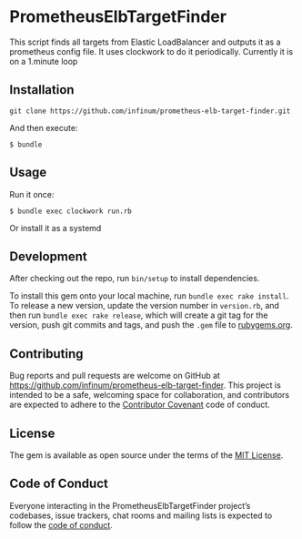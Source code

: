 # PrometheusElbTargetFinder

This script finds all targets from Elastic LoadBalancer and outputs it as a prometheus config file.
It uses clockwork to do it periodically.
Currently it is on a 1.minute loop

## Installation


```
git clone https://github.com/infinum/prometheus-elb-target-finder.git
```

And then execute:

    $ bundle

## Usage

Run it once:

    $ bundle exec clockwork run.rb

Or install it as a systemd

## Development

After checking out the repo, run `bin/setup` to install dependencies. 

To install this gem onto your local machine, run `bundle exec rake install`. To release a new version, update the version number in `version.rb`, and then run `bundle exec rake release`, which will create a git tag for the version, push git commits and tags, and push the `.gem` file to [rubygems.org](https://rubygems.org).

## Contributing

Bug reports and pull requests are welcome on GitHub at https://github.com/infinum/prometheus-elb-target-finder. This project is intended to be a safe, welcoming space for collaboration, and contributors are expected to adhere to the [Contributor Covenant](http://contributor-covenant.org) code of conduct.

## License

The gem is available as open source under the terms of the [MIT License](https://opensource.org/licenses/MIT).

## Code of Conduct

Everyone interacting in the PrometheusElbTargetFinder project’s codebases, issue trackers, chat rooms and mailing lists is expected to follow the [code of conduct](https://github.com/[USERNAME]/prometheus_elb_target_finder/blob/master/CODE_OF_CONDUCT.md).
